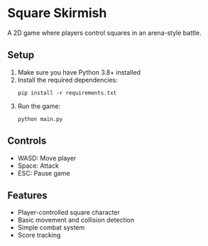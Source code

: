 # Square Skirmish

A 2D game where players control squares in an arena-style battle.

## Setup

1. Make sure you have Python 3.8+ installed
2. Install the required dependencies:
   ```
   pip install -r requirements.txt
   ```
3. Run the game:
   ```
   python main.py
   ```

## Controls

- WASD: Move player
- Space: Attack
- ESC: Pause game

## Features

- Player-controlled square character
- Basic movement and collision detection
- Simple combat system
- Score tracking 